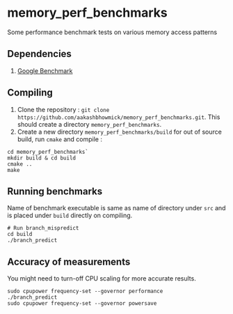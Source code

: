 # memory_perf_benchmarks
Some performance benchmark tests on various memory access patterns

## Dependencies
1. [ Google Benchmark ](https://github.com/google/benchmark) 

## Compiling
1. Clone the repository : `git clone https://github.com/aakashbhowmick/memory_perf_benchmarks.git`. This should create a directory `memory_perf_benchmarks`. 
2. Create a new directory `memory_perf_benchmarks/build` for out of source build, run `cmake` and compile :
```shell
cd memory_perf_benchmarks`
mkdir build & cd build
cmake ..
make
```

## Running benchmarks
Name of benchmark executable is same as name of directory under `src` and is placed under `build` directly on compiling.
```shell
# Run branch_mispredict
cd build
./branch_predict
```

## Accuracy of measurements
You might need to turn-off CPU scaling for more accurate results.
```shell
sudo cpupower frequency-set --governor performance
./branch_predict
sudo cpupower frequency-set --governor powersave
```
